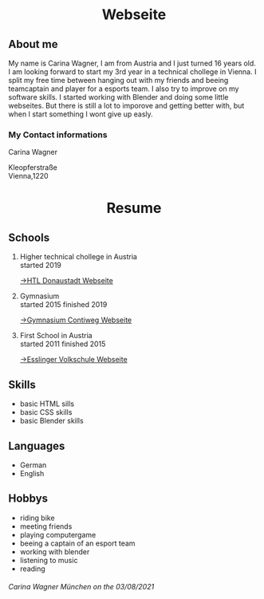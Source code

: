<html lang="en">
<head>
  <meta charset="UTF-8">
  <link rel="stylesheet" type="text/css" href="main.css">
   <h1 align="center">Webseite</h1>
    </head>
<body>
<h2> About me </h2>
<p>My name is Carina Wagner, I am from Austria and I just turned 16 years old. I am looking forward to start my 3rd year in a technical chollege in Vienna. I split my free time between hanging out with my friends and beeing teamcaptain and player for a esports team. I also try to improve on my software skills. I started working with Blender and doing some little webseites. But there is still a lot to imporove and getting better with, but when I start something I wont give up easly.</p> 
  <h3>My Contact informations</h3>
  <article>Carina Wagner</article>
  <p></p>
  <article>Kleopferstraße</article>
  <article>Vienna,1220</article>
  <h1 align="center">Resume</h1>
  <h2>Schools</h2>
<ol>
  <li>Higher technical chollege in Austria</li>
  <article>started 2019</article>
   <p><a href="https://www.htl-donaustadt.at">->HTL Donaustadt Webseite</a></p>
  <li>Gymnasium</li>
  <article>started 2015 finished 2019</article>
  <p><a href="https://www.brg-seestadt.at">->Gymnasium Contiweg Webseite</a></p>
  <li>First School in Austria</li>
  <article>started 2011 finished 2015</article>
  <p><a href="http://www.offene-volksschule-an-der-lobau.at/Startseite/">->Esslinger Volkschule Webseite</a></p> 
</ol>
  <h2>Skills</h2>
  <ul>
    <li>basic HTML sills</li>
    <li>basic CSS skills</li>
    <li>basic Blender skills</li>
  </ul> 
  <h2> Languages</h2>
<ul>
  <li>German</li>
  <li>English</li>
</ul>
<h2>Hobbys</h2>
<ul>
  <li>riding bike</li>
  <li>meeting friends</li>
  <li>playing computergame</li>
  <li>beeing a captain of an esport team</li>
  <li>working with blender</li>
  <li>listening to music</li>
  <li>reading</li>
  </ul>
</body>
<footer> 
  <h6>Carina Wagner München on the 03/08/2021</h6>
 </footer>
</html>
